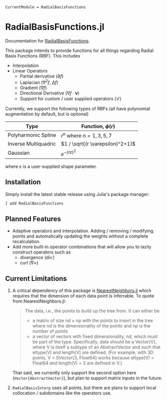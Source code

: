 ```@meta
CurrentModule = RadialBasisFunctions
```

# RadialBasisFunctions.jl

Documentation for [RadialBasisFunctions](https://github.com/kylebeggs/RadialBasisFunctions.jl).

This package intends to provide functions for all things regarding Radial Basis Functions (RBF). This includes

* Interpolation
* Linear Operators
  * Partial derivative ($\partial f$)
  * Laplacian ($\nabla^2 f$, $\Delta f$)
  * Gradient ($\nabla f$)
  * Directional Derivative ($\nabla f \cdot \mathbf{v}$)
  * Support for custom / user supplied operators ($\mathcal{L}$)

Currently, we support the following types of RBFs (all have polynomial augmentation by default, but is optional)

| Type                 | Function, $\phi(r)$                    |
| -------------------- | -------------------------------------- |
| Polyharmonic Spline  | $r^n$ where $n=1,3,5,7$          |
| Inverse Multiquadric | $1 / \sqrt{(r \varepsilon)^2+1}$ |
| Gaussian             | $e^{-(r \varepsilon)^2}$               |


where $\varepsilon$ is a user-supplied shape parameter.

## Installation

Simply install the latest stable release using Julia's package manager:

```julia
] add RadialBasisFunctions
```

## Planned Features

* Adaptive operators and interpolation. Adding / removing / modifying points and automatically updating the weights without a complete recalculation.
* Add more built-in operator combinations that will allow you to lazily construct operators such as
  * divergence ($\operatorname{div}$)
  * curl ($\nabla \times$)

## Current Limitations

1. A critical dependency of this package is [NearestNeighbors.jl](https://github.com/KristofferC/NearestNeighbors.jl) which requires that the dimension of each data point is inferrable. To quote from NearestNeighbors.jl:
    > The data, i.e., the points to build up the tree from. It can either be
    > * a matrix of size nd × np with the points to insert in the tree where nd is the dimensionality of the points and np is the number of points
    > * a vector of vectors with fixed dimensionality, nd, which must be part of the type. Specifically, data should be a Vector{V}, where V is itself a subtype of an AbstractVector and such that eltype(V) and length(V) are defined. (For example, with 3D points, V = SVector{3, Float64} works because eltype(V) = Float64 and length(V) = 3 are defined in V.)

    That said, we currently only support the second option here (`Vector{AbstractVector}`), but plan to support matrix inputs in the future.

2. `RadialBasisInterp` uses all points, but there are plans to support local collocation / subdomains like the operators use.
